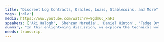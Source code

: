 ```yaml
---
title: "Discreet Log Contracts, Oracles, Loans, Stablecoins, and More"
tags: ['dlc']
media: https://www.youtube.com/watch?v=9gdm6C_xnFI
speakers: ['Aki Balogh', 'Shehzan Maredia', 'Daniel Hinton', 'Tadge Dryja']
summary: "In this enlightening discussion, we explore the technical workings of DLCs, their advantages over traditional oracles, and how they compare to other blockchain ecosystems. Our experts also delve into the challenges and future potential of DLCs, making this a must-watch for anyone interested in the cutting edge of Bitcoin technology and decentralized finance."
needs: transcript
---
```

